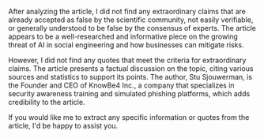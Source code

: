 After analyzing the article, I did not find any extraordinary claims that are already accepted as false by the scientific community, not easily verifiable, or generally understood to be false by the consensus of experts. The article appears to be a well-researched and informative piece on the growing threat of AI in social engineering and how businesses can mitigate risks.

However, I did not find any quotes that meet the criteria for extraordinary claims. The article presents a factual discussion on the topic, citing various sources and statistics to support its points. The author, Stu Sjouwerman, is the Founder and CEO of KnowBe4 Inc., a company that specializes in security awareness training and simulated phishing platforms, which adds credibility to the article.

If you would like me to extract any specific information or quotes from the article, I'd be happy to assist you.
